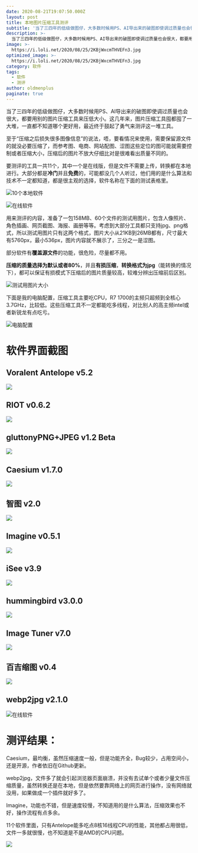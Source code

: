 ```yaml
---
date: 2020-08-21T19:07:50.000Z
layout: post
title: 本地图片压缩工具测评
subtitle: '当了三四年的低级做图仔，大多数时候用PS、AI导出来的破图即使调过质量也会很大，都要用别的图片压缩工具来压低大小。这几年来，图片压缩工具囤都囤了一大堆，一直都不知道哪个更好用，最近终于鼓起了勇气来测评这一堆工具'
description: >-
  当了三四年的低级做图仔，大多数时候用PS、AI导出来的破图即使调过质量也会很大，都要用别的图片压缩工具来压低大小。这几年来，图片压缩工具囤都囤了一大堆，一直都不知道哪个更好用，最近终于鼓起了勇气来测评这一堆工具
image: >-
  https://i.loli.net/2020/08/25/2KBjWxcmTHVEFn3.jpg
optimized_image: >-
  https://i.loli.net/2020/08/25/2KBjWxcmTHVEFn3.jpg
category: 软件
tags:
  - 软件
  - 测评
author: oldmenplus
paginate: true
---
```


当了三四年的低级做图仔，大多数时候用PS、AI导出来的破图即使调过质量也会很大，都要用别的图片压缩工具来压低大小。这几年来，图片压缩工具囤都囤了一大堆，一直都不知道哪个更好用，最近终于鼓起了勇气来测评这一堆工具。

至于“压缩之后损失很多图像信息”的说法，唔，要看情况来使用，需要保留源文件的就没必要压缩了，而参考图、电商、网站配图、涩图这些定位的图可能就需要控制或者压缩大小，压缩后的图片不放大仔细比对是很难看出质量不同的。

要测评的工具一共11个，其中一个是在线版，但是文件不需要上传，转换都在本地进行。大部分都是**冷门**并且**免费**的，可能都没几个人听过，他们用的是什么算法和技术不一定都知道，都是很主观的选择，软件名称在下面的测试表格里。

![10个本地软件](https://i.loli.net/2020/08/25/qi43SOb6QYBITLE.jpg)

![在线软件](https://i.loli.net/2020/08/25/DhGKkpYXJevC2mL.jpg)

用来测评的内容，准备了一包158MB、60个文件的测试用图片，包含人像照片、角色插画、网页截图、海报、画册等等。考虑到大部分工具都只支持jpg、png格式，所以测试用图片只有这两个格式，图片大小从21KB到26MB都有，尺寸最大有5760px，最小536px，图片内容就不展示了，三分之一是涩图。

部分软件有**覆盖源文件**的功能，很危险，尽量都不用。

**压缩的质量选择为默认或者80%**，并且**有损压缩**，**转换格式为jpg**（能转换的情况下），都可以保证有损模式下压缩后的图片质量较高，较难分辨出压缩前后区别。

![测试用图片大小](https://i.loli.net/2020/08/25/1KhnDwpe9BAaWi7.jpg)

下面是我的电脑配置，压缩工具主要吃CPU，R7 1700的主频只超频到全核心3.7GHz，比较低。这些压缩工具不一定都能吃多线程，对比别人的高主频intel或者新锐龙有点吃亏。

![电脑配置](https://i.loli.net/2020/08/25/CBLO2b4TpyjghRD.jpg)

# 软件界面截图

## Voralent Antelope v5.2

![](https://i.loli.net/2020/08/25/7jPB65X1qIiLafK.jpg)

## RIOT v0.6.2

![](https://i.loli.net/2020/08/25/ThyfjbYc4z1gJN7.jpg)

## gluttonyPNG+JPEG v1.2 Beta

![](https://i.loli.net/2020/08/25/PyCYVXrBfQJmR7L.jpg)

## Caesium v1.7.0

![](https://i.loli.net/2020/08/25/hfSAxRcXdQ6tmjH.jpg)

## 智图 v2.0

![](https://i.loli.net/2020/08/25/BNFansmGuLZpVK7.jpg)

## Imagine v0.5.1

![](https://i.loli.net/2020/08/25/FCeIPN8n46MRgOY.jpg)

## iSee v3.9

![](https://i.loli.net/2020/08/25/i7sWf1xTnuUbNQ9.jpg)

## hummingbird v3.0.0

![](https://i.loli.net/2020/08/25/DeZadqFMz17UhPV.jpg)

## Image Tuner v7.0

![](https://i.loli.net/2020/08/25/yjbiaqVg3CrcExm.jpg)

## 百吉缩图 v0.4

![](https://i.loli.net/2020/08/25/IF6eswiyVZmTcRp.jpg)

## webp2jpg v2.1.0

![在线软件](https://i.loli.net/2020/08/25/DhGKkpYXJevC2mL.jpg)

# 测评结果：

Caesium，最均衡，虽然压缩速度一般，但是功能齐全，Bug较少，占用空间小，还是开源，作者依旧在Github更新。

webp2jpg，文件多了就会引起浏览器页面崩溃，并没有去试单个或者少量文件压缩质量，虽然转换还是在本地，但是依然要靠网络上的网页进行操作，没有网络就没用，如果做成一个插件就好多了。

Imagine，功能也不错，但是速度较慢，不知道用的是什么算法，压缩效果也不好，操作流程有点多余。

11个软件里面，只有Antelope能多吃点8核16线程CPU的性能，其他都占用很低，文件一多就很慢，也不知道是不是AMD的CPU问题。

![](https://i.loli.net/2020/08/25/L8HvVfsAKMToz6p.jpg)